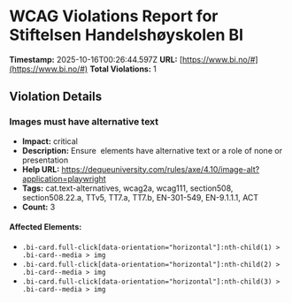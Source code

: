 # WCAG Violations Report for Stiftelsen Handelshøyskolen BI

**Timestamp:** 2025-10-16T00:26:44.597Z
**URL:** [https://www.bi.no/#](https://www.bi.no/#)
**Total Violations:** 1

## Violation Details

### Images must have alternative text

- **Impact:** critical
- **Description:** Ensure <img> elements have alternative text or a role of none or presentation
- **Help URL:** https://dequeuniversity.com/rules/axe/4.10/image-alt?application=playwright
- **Tags:** cat.text-alternatives, wcag2a, wcag111, section508, section508.22.a, TTv5, TT7.a, TT7.b, EN-301-549, EN-9.1.1.1, ACT
- **Count:** 3

#### Affected Elements:

- `.bi-card.full-click[data-orientation="horizontal"]:nth-child(1) > .bi-card--media > img`
- `.bi-card.full-click[data-orientation="horizontal"]:nth-child(2) > .bi-card--media > img`
- `.bi-card.full-click[data-orientation="horizontal"]:nth-child(3) > .bi-card--media > img`
